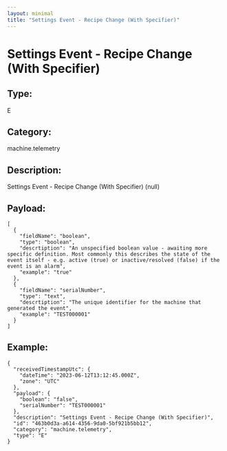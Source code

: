 ```yaml
---
layout: minimal
title: "Settings Event - Recipe Change (With Specifier)"
---
```


# Settings Event - Recipe Change (With Specifier)

## Type:

E

## Category:

machine.telemetry

## Description: 

Settings Event - Recipe Change (With Specifier) (null)

## Payload:

```
[
  {
    "fieldName": "boolean",
    "type": "boolean",
    "descrtiption": "An unspecified boolean value - awaiting more specific definition. Most commonly this describes the state of the event itself - e.g. active (true) or inactive/resolved (false) if the event is an alarm",
    "example": "true"
  },
  {
    "fieldName": "serialNumber",
    "type": "text",
    "descrtiption": "The unique identifier for the machine that generated the event",
    "example": "TEST000001"
  }
]
```

## Example:

```
{
  "receivedTimestampUtc": {
    "dateTime": "2023-06-12T13:12:45.000Z",
    "zone": "UTC"
  },
  "payload": {
    "boolean": "false",
    "serialNumber": "TEST000001"
  },
  "description": "Settings Event - Recipe Change (With Specifier)",
  "id": "463b0d3a-a614-4356-9da0-5bf921b5bb12",
  "category": "machine.telemetry",
  "type": "E"
}
```
